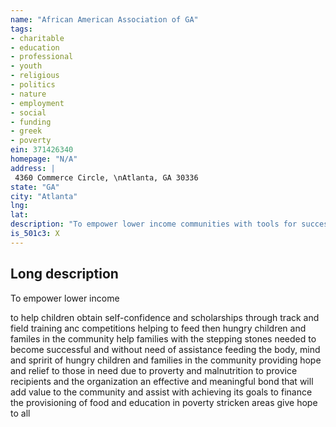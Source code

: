 ```yaml
---
name: "African American Association of GA"
tags:
- charitable
- education
- professional
- youth
- religious
- politics
- nature
- employment
- social
- funding
- greek
- poverty
ein: 371426340
homepage: "N/A"
address: |
 4360 Commerce Circle, \nAtlanta, GA 30336
state: "GA"
city: "Atlanta"
lng: 
lat: 
description: "To empower lower income communities with tools for success"
is_501c3: X
---
```


## Long description

To empower lower income
  
  to help children obtain self-confidence and scholarships through track and field training anc competitions helping to feed then hungry children and familes in the community help families with the stepping stones needed to become successful and without need of assistance feeding the body, mind and spririt of hungry children and families in the community providing hope and relief to those in need due to proverty and malnutrition to provice recipients and the organization an effective and meaningful bond that will add value to the community and assist with achieving its goals to finance the provisioning of food and education in poverty stricken areas give hope to all
